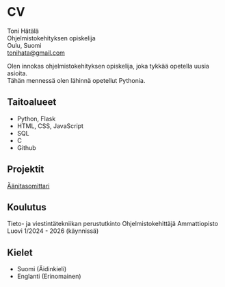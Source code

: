 # CV

Toni Hätälä  
Ohjelmistokehityksen opiskelija  
Oulu, Suomi  
tonihata@gmail.com  

Olen innokas ohjelmistokehityksen opiskelija, joka tykkää opetella uusia asioita.  
Tähän mennessä olen lähinnä opetellut Pythonia.

## Taitoalueet
- Python, Flask
- HTML, CSS, JavaScript
- SQL
- C
- Github

## Projektit
[Äänitasomittari](https://github.com/tonihata/Aanitasomittari)

## Koulutus
Tieto- ja viestintätekniikan perustutkinto
Ohjelmistokehittäjä
Ammattiopisto Luovi
1/2024 - 2026 (käynnissä)

## Kielet
- Suomi (Äidinkieli)
- Englanti (Erinomainen)
